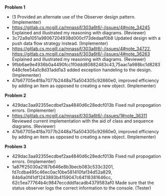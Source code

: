 **Problem 1**

- !3 Provided an alternate use of the Observer design pattern. (Implementer)
- https://gitlab.cs.mcgill.ca/mnassif/303a6t6/-/issues/4#note_34245 Explained and illustrated my reasoning with diagrams. (Reviewer)
- 3c72a9a1051a98067204938d000cf73dedaaf0b8 Updated design with a push data flow strategy instead. (Implementer)
- https://gitlab.cs.mcgill.ca/mnassif/303a6t6/-/issues/4#note_34722, https://gitlab.cs.mcgill.ca/mnassif/303a6t6/-/issues/4#note_36263 Explained and illustrated my reasoning with diagrams. (Reviewer)
- 9fbb6ae9e4936b0a4490fcc1f0ddd80882483c43,75aac1a988bc1d8283648cfee54a1c8d31add1a3 added exception handeling to the design. (Implementer) 
- 47b67705e4f8a7077b2448a75a504305c92660e0, improved efficiency by adding an item as opposed to creating a new object. (Implementer)

**Problem 2**

- 429dac3aa92355ecdbef2aa4840d6c28edcf013b Fixed null propogation errors. (Implementer)
- https://gitlab.cs.mcgill.ca/mnassif/303a6t6/-/issues/1#note_36311 Reviewed current implementation with the aid of class and sequence diagrams. (Reviewer)
- 47b67705e4f8a7077b2448a75a504305c92660e0, improved efficiency by adding an item as opposed to creating a new object. (Implementer)

**Problem 3**

- 429dac3aa92355ecdbef2aa4840d6c28edcf013b Fixed null propogation errors. (Implementer)
- 1a87ff25030a2187b646e8b3becb083c533c3201, fd7cdba495c46ec0ac10be581410faf34d52a829, 84b6a0f41df1243893b4159047c64118381646cc, 62c5ea77764b4c9847eccdddfacadb4379583af0 Made sure that the status observer logs the correct information to the console. (Tester)
